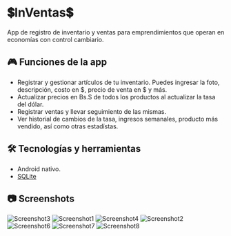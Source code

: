 # 💲InVentas💲
App de registro de inventario y ventas para emprendimientos que operan en economías con control cambiario.

## 🎮 Funciones de la app 
- Registrar y gestionar artículos de tu inventario. Puedes ingresar la foto, descripción, costo en $, precio de venta en $ y más.
- Actualizar precios en Bs.S de todos los productos al actualizar la tasa del dólar.
- Registrar ventas y llevar seguimiento de las mismas.
- Ver historial de cambios de la tasa, ingresos semanales, producto más vendido, así como otras estadístas.

## 🛠 Tecnologías y herramientas
- Android nativo.
- [SQLite](https://www.sqlite.org/index.html)

## 📷 Screenshots
![Screenshot3](https://i.imgur.com/nRC3ZOD.png)
![Screenshot1](https://i.imgur.com/0GzTSm9.png)
![Screenshot4](https://i.imgur.com/Pjl4NwY.png)
![Screenshot2](https://i.imgur.com/gImSWiL.png)
![Screenshot6](https://i.imgur.com/hHXHmBx.png)
![Screenshot7](https://i.imgur.com/zoMrZHL.png)
![Screenshot8](https://i.imgur.com/xKob8kf.png)
